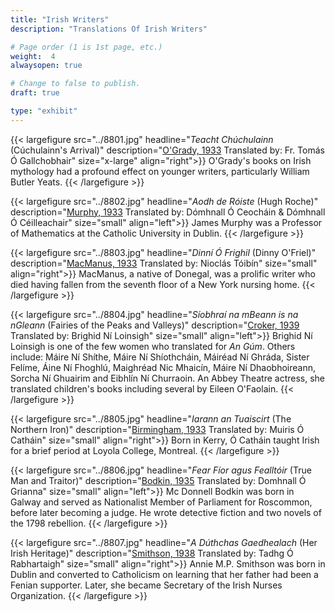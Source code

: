 ```yaml
---
title: "Irish Writers"
description: "Translations Of Irish Writers"

# Page order (1 is 1st page, etc.)
weight:  4
alwaysopen: true

# Change to false to publish.
draft: true

type: "exhibit"
---
```


{{< largefigure src="../8801.jpg"
                headline="*Teacht Chúchulainn* (Cúchulainn's Arrival)"
                description="[O'Grady, 1933](https://bc-primo.hosted.exlibrisgroup.com/permalink/f/l6ucgu/ALMA-BC21376305270001021) Translated by: Fr. Tomás Ó Gallchobhair"
                size="x-large"
				align="right">}}
O'Grady's books on Irish mythology had a profound effect on younger writers, particularly William Butler Yeats.
{{< /largefigure >}}

{{< largefigure src="../8802.jpg"
                headline="*Aodh de Róiste* (Hugh Roche)"
                description="[Murphy, 1933](https://bc-primo.hosted.exlibrisgroup.com/permalink/f/l6ucgu/ALMA-BC21376305100001021) Translated by: Dómhnall Ó Ceocháin & Dómhnall Ó Céilleachair"
                size="small"
				align="left">}}
James Murphy was a Professor of Mathematics at the Catholic University in Dublin.
{{< /largefigure >}}

{{< largefigure src="../8803.jpg"
                headline="*Dinní Ó Frighil* (Dinny O'Friel)"
                description="[MacManus, 1933](https://bc-primo.hosted.exlibrisgroup.com/permalink/f/l6ucgu/ALMA-BC21376304480001021) Translated by: Nioclás Tóibín"
                size="small"
				align="right">}}
 MacManus, a native of Donegal, was a prolific writer who died having fallen from the seventh floor of a New York nursing home.
{{< /largefigure >}}

{{< largefigure src="../8804.jpg"
                headline="*Síobhraí na mBeann is na nGleann* (Fairies of the Peaks and Valleys)"
                description="[Croker, 1939](https://bc-primo.hosted.exlibrisgroup.com/permalink/f/l6ucgu/ALMA-BC21376304290001021) Translated by: Brighid Ní Loinsigh"
                size="small"
				align="left">}}
 Brighid Ní Loinsigh is one of the few women who translated for *An Gúm*. Others include: Máire Ní Shíthe, Máire Ní Shíothcháin, Máiréad Ní Ghráda, Sister Felíme, Áine Ní Fhoghlú, Maighréad Nic Mhaicín, Máire Ní Dhaobhoireann, Sorcha Ní Ghuairim and Eibhlín Ní Churraoin. An Abbey Theatre actress, she translated children's books including several by Eileen O'Faolain.
{{< /largefigure >}}

{{< largefigure src="../8805.jpg"
                headline="*Iarann an Tuaiscirt* (The Northern Iron)"
                description="[Birmingham, 1933](https://bc-primo.hosted.exlibrisgroup.com/permalink/f/l6ucgu/ALMA-BC21376315800001021) Translated by: Muiris Ó Catháin"
                size="small"
				align="right">}}
Born in Kerry, Ó Catháin taught Irish for a brief period at Loyola College, Montreal.
{{< /largefigure >}}

{{< largefigure src="../8806.jpg"
                headline="*Fear Fíor agus Fealltóir* (True Man and Traitor)"
                description="[Bodkin, 1935](https://bc-primo.hosted.exlibrisgroup.com/permalink/f/l6ucgu/ALMA-BC21376304760001021) Translated by: Domhnall Ó Grianna"
                size="small"
				align="left">}}
Mc Donnell Bodkin was born in Galway and served as Nationalist Member of Parliament for Roscommon, before later becoming a judge. He wrote detective fiction and two novels of the 1798 rebellion.
{{< /largefigure >}}

{{< largefigure src="../8807.jpg"
                headline="*A Dúthchas Gaedhealach* (Her Irish Heritage)"
                description="[Smithson, 1938](https://bc-primo.hosted.exlibrisgroup.com/permalink/f/l6ucgu/ALMA-BC21376314940001021) Translated by: Tadhg Ó Rabhartaigh"
                size="small"
				align="right">}}
Annie M.P. Smithson was born in Dublin and converted to Catholicism on learning that her father had been a Fenian supporter. Later, she became Secretary of the Irish Nurses Organization.
{{< /largefigure >}}

